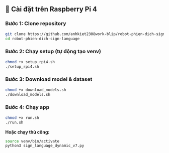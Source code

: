 ## 🚀 Cài đặt trên Raspberry Pi 4

### Bước 1: Clone repository
```bash
git clone https://github.com/anhkiet2308work-blip/robot-phien-dich-sign-language.git
cd robot-phien-dich-sign-language
```

### Bước 2: Chạy setup (tự động tạo venv)
```bash
chmod +x setup_rpi4.sh
./setup_rpi4.sh
```

### Bước 3: Download model & dataset
```bash
chmod +x download_models.sh
./download_models.sh
```

### Bước 4: Chạy app
```bash
chmod +x run.sh
./run.sh
```

**Hoặc chạy thủ công:**
```bash
source venv/bin/activate
python3 sign_language_dynamic_v7.py
```